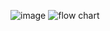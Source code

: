 
![image](https://user-images.githubusercontent.com/101561417/161192704-9ea68f52-d05d-4f7f-91dc-09786f01aee5.png)
![flow chart](https://user-images.githubusercontent.com/101561417/161193262-b96f0dfc-47a1-406e-a4a5-aa8c004853f6.jpeg)

